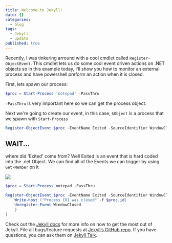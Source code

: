 ```yaml
---
title: Welcome to Jekyll!
date: {}
categories:
  - blog
tags:
  - Jekyll
  - update
published: true
---
```


Recently, I was tinkering arround with a cool cmdlet called `Register-ObjectEvent`. This cmdlet lets us do some cool event driven actions on .NET objects so in this example today, I'll show you how to monitor an external process and have powershell preform an action when it is closed.

First, lets spawn our process:
```powershell
$proc = Start-Process 'notepad' -PassThru
```

`-PassThru` is very important here so we can get the process object.


Next we're going to create our event, in this case, `$Object` is a process that we spawn with `Start-Process`

```powershell
Register-ObjectEvent $proc -EventName Exited -SourceIdentifier WindowClosed
```

## WAIT...
where did 'Exited' come from? Well Exited is an event that is hard coded into the .net Object.
We can find all of the Events we can trigger by using `Get-Member` on it

![]({{site.baseurl}}/https://i.imgur.com/yJO7QM5.png)

```powershell
$proc = Start-Process notepad -PassThru

Register-ObjectEvent $proc -EventName Exited -SourceIdentifier WindowClosed -Action {
    Write-host ("Process {0} was closed" -f $proc.id)
    Unregister-Event WindowClosed
	}
}
```

Check out the [Jekyll docs][jekyll-docs] for more info on how to get the most out of Jekyll. File all bugs/feature requests at [Jekyll’s GitHub repo][jekyll-gh]. If you have questions, you can ask them on [Jekyll Talk][jekyll-talk].

[jekyll-docs]: https://jekyllrb.com/docs/home
[jekyll-gh]:   https://github.com/jekyll/jekyll
[jekyll-talk]: https://talk.jekyllrb.com/
